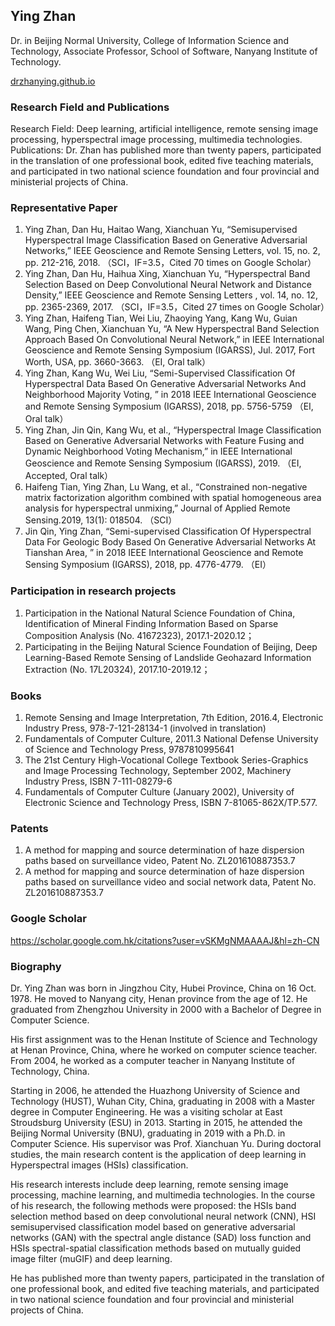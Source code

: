 ## Ying Zhan

Dr. in Beijing Normal University, College of Information Science and Technology, 
Associate Professor, School of Software, Nanyang Institute of Technology.

[drzhanying.github.io](https://drzhanying.github.io/)

### Research Field and Publications

Research Field: Deep learning, artificial intelligence, remote sensing image processing, hyperspectral image processing, multimedia technologies.
Publications:	Dr. Zhan has published more than twenty papers, participated in the translation of one professional book, edited five teaching materials, and participated in two national science foundation and four provincial and ministerial projects of China.

### Representative Paper

1.	Ying Zhan, Dan Hu, Haitao Wang, Xianchuan Yu, “Semisupervised Hyperspectral Image Classification Based on Generative Adversarial Networks,” IEEE Geoscience and Remote Sensing Letters, vol. 15, no. 2, pp. 212-216, 2018. （SCI，IF=3.5，Cited 70 times on Google Scholar）
2.	Ying Zhan, Dan Hu, Haihua Xing, Xianchuan Yu, “Hyperspectral Band Selection Based on Deep Convolutional Neural Network and Distance Density,” IEEE Geoscience and Remote Sensing Letters , vol. 14, no. 12, pp. 2365-2369, 2017. （SCI，IF=3.5，Cited 27 times on Google Scholar）
3.	Ying Zhan, Haifeng Tian, Wei Liu, Zhaoying Yang, Kang Wu, Guian Wang, Ping Chen, Xianchuan Yu, “A New Hyperspectral Band Selection Approach Based On Convolutional Neural Network,” in IEEE International Geoscience and Remote Sensing Symposium (IGARSS), Jul. 2017, Fort Worth, USA, pp. 3660-3663. （EI, Oral talk）
4.	Ying Zhan, Kang Wu, Wei Liu, “Semi-Supervised Classification Of Hyperspectral Data Based On Generative Adversarial Networks And Neighborhood Majority Voting, ” in 2018 IEEE International Geoscience and Remote Sensing Symposium (IGARSS), 2018, pp. 5756-5759 （EI, Oral talk）
5.	Ying Zhan, Jin Qin, Kang Wu, et al., “Hyperspectral Image Classification Based on Generative Adversarial Networks with Feature Fusing and Dynamic Neighborhood Voting Mechanism,” in IEEE International Geoscience and Remote Sensing Symposium (IGARSS), 2019. （EI, Accepted, Oral talk）
6.	Haifeng Tian, Ying Zhan, Lu Wang, et al., “Constrained non-negative matrix factorization algorithm combined with spatial homogeneous area analysis for hyperspectral unmixing,” Journal of Applied Remote Sensing.2019, 13(1): 018504. （SCI）
7.	Jin Qin, Ying Zhan, “Semi-supervised Classification Of Hyperspectral Data For Geologic Body Based On Generative Adversarial Networks At Tianshan Area, ” in 2018 IEEE International Geoscience and Remote Sensing Symposium (IGARSS), 2018, pp. 4776-4779. （EI）

### Participation in research projects

1.	Participation in the National Natural Science Foundation of China,
Identification of Mineral Finding Information Based on Sparse Composition
Analysis (No. 41672323), 2017.1-2020.12；
2.	Participating in the Beijing Natural Science Foundation of Beijing, Deep
Learning-Based Remote Sensing of Landslide Geohazard Information
Extraction (No. 17L20324), 2017.10-2019.12；


### Books

1.	Remote Sensing and Image Interpretation, 7th Edition, 2016.4, Electronic
Industry Press, 978-7-121-28134-1 (involved in translation)
2.	Fundamentals of Computer Culture, 2011.3 National Defense University of
Science and Technology Press, 9787810995641
3.	The 21st Century High-Vocational College Textbook Series-Graphics and
Image Processing Technology, September 2002, Machinery Industry Press,
ISBN 7-111-08279-6
4.	Fundamentals of Computer Culture (January 2002), University of Electronic
Science and Technology Press, ISBN 7-81065-862X/TP.577.


### Patents

1. A method for mapping and source determination of haze dispersion paths based on surveillance video, Patent No. ZL201610887353.7
2. A method for mapping and source determination of haze dispersion paths based on surveillance video and social network data, Patent No. ZL201610887353.7


### Google Scholar

https://scholar.google.com.hk/citations?user=vSKMgNMAAAAJ&hl=zh-CN


### Biography

Dr. Ying Zhan was born in Jingzhou City, Hubei Province, China on 16 Oct. 1978.  He moved to Nanyang city, Henan province from the age of 12. He graduated from Zhengzhou University in 2000 with a Bachelor of Degree in Computer Science. 

His first assignment was to the Henan Institute of Science and Technology at Henan Province, China, where he worked on computer science teacher. From 2004, he worked as a computer teacher in Nanyang Institute of Technology, China.

Starting in 2006, he attended the Huazhong University of Science and Technology (HUST), Wuhan City, China, graduating in 2008 with a Master degree in Computer Engineering. He was a visiting scholar at East Stroudsburg University (ESU) in 2013. Starting in 2015, he attended the Beijing Normal University (BNU), graduating in 2019 with a Ph.D. in Computer Science. His supervisor was Prof. Xianchuan Yu. During doctoral studies, the main research content is the application of deep learning in Hyperspectral images (HSIs) classification.

His research interests include deep learning, remote sensing image processing, machine learning, and multimedia technologies. In the course of his research, the following methods were proposed: the HSIs band selection method based on deep convolutional neural network (CNN), HSI semisupervised classification model based on generative adversarial networks (GAN) with the spectral angle distance (SAD) loss function and HSIs spectral-spatial classification methods based on mutually guided image filter (muGIF) and deep learning.

He has published more than twenty papers, participated in the translation of one professional book, and edited five teaching materials, and participated in two national science foundation and four provincial and ministerial projects of China.
